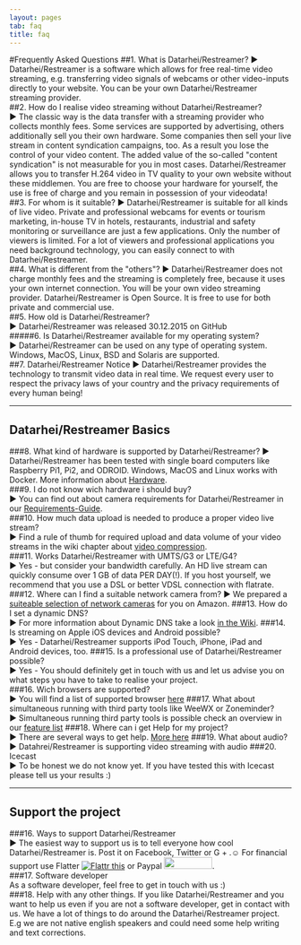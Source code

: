 ```yaml
---
layout: pages
tab: faq
title: faq
---
```

#Frequently Asked Questions
##1. What is Datarhei/Restreamer?
► Datarhei/Restreamer is a software which allows for free real-time video streaming, e.g. transferring video signals of webcams or other video-inputs directly to your website. You can be your own Datarhei/Restreamer streaming provider.  
##2. How do I realise video streaming without Datarhei/Restreamer?  
► The classic way is the data transfer with a streaming provider who collects monthly fees. Some services are supported by advertising, others additionally sell you their own hardware. Some companies then sell your live stream in content syndication campaigns, too. As a result you lose the control of your video content. The added value of the so-called "content syndication" is not measurable for you in most cases. Datarhei/Restreamer allows you to transfer H.264 video in TV quality to your own website without these middlemen. You are free to choose your hardware for yourself, the use is free of charge and you remain in possession of your videodata!  
##3. For whom is it suitable?
► Datarhei/Restreamer is suitable for all kinds of live video. Private and professional webcams for events or tourism marketing, in-house TV in hotels, restaurants, industrial and safety monitoring or surveillance are just a few applications. Only the number of viewers is limited. For a lot of viewers and professional applications you need background technology, you can easily connect to with Datarhei/Restreamer.  
##4. What is different from the "others"?
► Datarhei/Restreamer does not charge monthly fees and the streaming is completely free, because it uses your own internet connection. You will be your own video streaming provider. Datarhei/Restreamer is Open Source. It is free to use for both private and commercial use.  
##5. How old is Datarhei/Restreamer?  
► Datarhei/Restreamer was released 30.12.2015 on GitHub  
#####6. Is Datarhei/Restreamer available for my operating system?  
► Datarhei/Restreamer can be used on any type of operating system. Windows, MacOS, Linux, BSD and Solaris are supported.  
##7. Datarhei/Restreamer Notice
► Datarhei/Restreamer provides the technology to transmit video data in real time. We request every user to respect the privacy laws of your country and the privacy requirements of every human being!  

---
## Datarhei/Restreamer Basics
###8. What kind of hardware is supported by Datarhei/Restreamer?
► Datarhei/Restreamer has been tested with single board computers like Raspberry Pi1, Pi2, and ODROID. Windows, MacOS and Linux works with Docker. More information about [Hardware](Coming).  
###9. I do not know wich hardware i should buy?  
► You can find out about camera requirements for Datarhei/Restreamer in our [Requirements-Guide](../wiki/requirements.html).  
###10. How much data upload is needed to produce a proper video live stream?  
► Find a rule of thumb for required upload and data volume of your video streams in the wiki chapter about [video compression](../wiki/videocompression.html).  
###11. Works Datarhei/Restreamer with UMTS/G3 or LTE/G4?  
► Yes - but consider your bandwidth carefully. An HD live stream can quickly consume over 1 GB of data PER DAY(!). If you host yourself, we recommend that you use a DSL or better VDSL connection with flatrate.  
###12. Where can I find a suitable network camera from?
► We prepared a [suiteable selection of network cameras](..wiki/buy-hardware-index.html) for you on Amazon.
###13. How do I set a dynamic DNS?  
► For more information about Dynamic DNS take a look [in the Wiki](../wiki/dynamicdns.html).
###14. Is streaming on Apple iOS devices and Android possible?  
► Yes - Datarhei/Restreamer supports iPod Touch, iPhone, iPad and Android devices, too.
###15. Is a professional use of Datarhei/Restreamer possible?  
► Yes - You should definitely get in touch with us and let us advise you on what steps you have to take to realise your project.  
###16. Wich browsers are supported?  
► You will find a list of supported browser [here](../docs/learn-more-features.html#supported-browser)
###17. What about simultaneous running with third party tools like WeeWX or Zoneminder?  
► Simultaneous running third party tools is possible check an overview in our [feature list](../docs/learn-more-features.html#simultaneous-running-third-party-tools)
###18. Where can i get Help for my project?  
► There are several ways to get help. [More here](../docs/learn-more-features.html#support)
###19. What about audio?  
► Datahrei/Restreamer is supporting video streaming with audio
###20. Icecast  
► To be honest we do not know yet. If you have tested this with Icecast please tell us your results :) 

---
## Support the project
###16. Ways to support Datarhei/Restreamer  
► The easiest way to support us is to tell everyone how cool Datarhei/Restreamer is. Post it on Facebook, Twitter or G + .☺ For financial support use Flatter <a href="https://flattr.com/submit/auto?user_id=datarhei&url=https%3A%2F%2Fgithub.com%2Fdatarhei%2F" target="_blank"><img src="http://datarhei.org/wiki/pic/flattr-badge-large.png" alt="Flattr this" title="Flattr this" border="0"></a> or Paypal <a href="https://www.paypal.com/cgi-bin/webscr?cmd=_s-xclick&hosted_button_id=M7TPT4VN7759G" target="_blank"> 
<img src="http://datarhei.org/wiki/pic/btn_donate_SM.gif" width="86" height="21" border="0"></a>.  
###17. Software developer  
As a software developer, feel free to get in touch with us :)    
###18. Help with any other things.
If you like Datarhei/Restreamer and you want to help us even if you are not a software developer, get in contact with us. We have a lot of things to do around the Datarhei/Restreamer project. E.g we are not native english speakers and could need some help writing and text corrections.